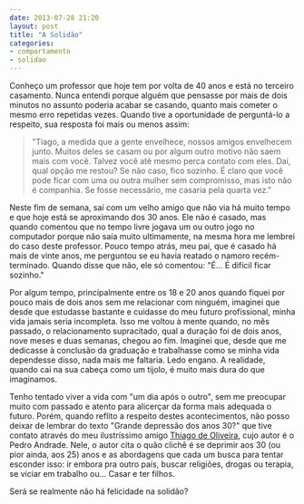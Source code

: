 ```yaml
---
date: 2013-07-28 21:20
layout: post
title: "A Solidão"
categories: 
- comportamento
- solidao
---
```


Conheço um professor que hoje tem por volta de 40 anos e está no terceiro casamento. Nunca entendi porque alguém que pensasse por mais de dois minutos no assunto poderia acabar se casando, quanto mais cometer o mesmo erro repetidas vezes. Quando tive a oportunidade de perguntá-lo a respeito, sua resposta foi mais ou menos assim:

> "Tiago, a medida que a gente envelhece, nossos amigos envelhecem junto. Muitos deles se casam ou por algum outro motivo não saem mais com você. Talvez você até mesmo perca contato com eles. Daí, qual opção me restou? Se não caso, fico sozinho. É claro que você pode ficar com uma ou outra mulher sem compromisso, mas isto não é companhia. Se fosse necessário, me casaria pela quarta vez."

Neste fim de semana, saí com um velho amigo que não via há muito tempo e que hoje está se aproximando dos 30 anos. Ele não é casado, mas quando comentou que no tempo livre jogava um ou outro jogo no computador porque não saía muito ultimamente, na mesma hora me lembrei do caso deste professor. Pouco tempo atrás, meu pai, que é casado há mais de vinte anos, me perguntou se eu havia reatado o namoro recém-terminado. Quando disse que não, ele só comentou: "É... É difícil ficar sozinho."

Por algum tempo, principalmente entre os 18 e 20 anos quando fiquei por pouco mais de dois anos sem me relacionar com ninguém, imaginei que desde que estudasse bastante e cuidasse do meu futuro profissional, minha vida jamais seria incompleta. Isso me voltou à mente quando, no mês passado, o relacionamento supracitado, qual a duração foi de dois anos, nove meses e duas semanas, chegou ao fim. Imaginei que, desde que me dedicasse à conclusão da graduação e trabalhasse como se minha vida dependesse disso, nada mais me faltaria. Ledo engano. A realidade, quando cai na sua cabeça como um tijolo, é muito mais dura do que imaginamos.

Tenho tentado viver a vida com "um dia após o outro", sem me preocupar muito com passado e atento para alicerçar da forma mais adequada o futuro. Porém, quando reflito a respeito destes acontecimentos, não posso deixar de lembrar do texto "Grande depressão dos anos 30?" que tive contato através do meu ilustríssimo amigo [Thiago de Oliveira](https://twitter.com/thiago_avendjah), cujo autor é o Pedro Andrade. Nele, o autor cita o quão clichê é se deprimir aos 30 (ou pior ainda, aos 25) anos e as abordagens que cada um busca para tentar esconder isso: ir embora pra outro país, buscar religiões, drogas ou terapia, se viciar em trabalho ou... Casar e ter filhos.

Será se realmente não há felicidade na solidão?
